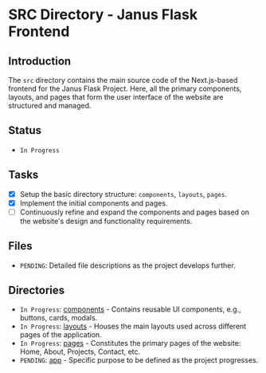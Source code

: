 # SRC Directory - Janus Flask Frontend

## Introduction
The `src` directory contains the main source code of the Next.js-based frontend for the Janus Flask Project. Here, all the primary components, layouts, and pages that form the user interface of the website are structured and managed.

## Status
- `In Progress`

## Tasks
- [x] Setup the basic directory structure: `components`, `layouts`, `pages`.
- [x] Implement the initial components and pages.
- [ ] Continuously refine and expand the components and pages based on the website's design and functionality requirements.

## Files
- `PENDING`: Detailed file descriptions as the project develops further.

## Directories
- `In Progress`: [components](./components) - Contains reusable UI components, e.g., buttons, cards, modals.
- `In Progress`: [layouts](./layouts) - Houses the main layouts used across different pages of the application.
- `In Progress`: [pages](./pages) - Constitutes the primary pages of the website: Home, About, Projects, Contact, etc.
- `PENDING`: [app](./app) - Specific purpose to be defined as the project progresses.

